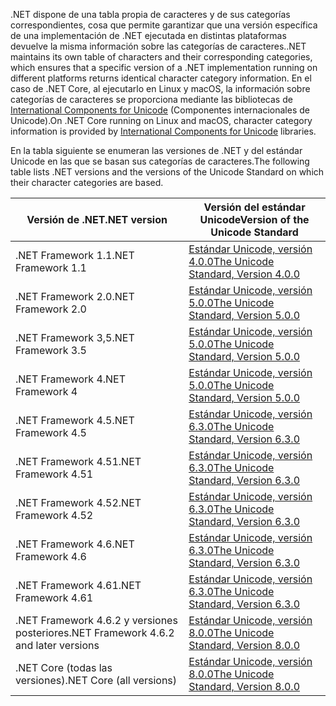  <span data-ttu-id="ffb2c-101">.NET dispone de una tabla propia de caracteres y de sus categorías correspondientes, cosa que permite garantizar que una versión específica de una implementación de .NET ejecutada en distintas plataformas devuelve la misma información sobre las categorías de caracteres.</span><span class="sxs-lookup"><span data-stu-id="ffb2c-101">.NET maintains its own table of characters and their corresponding categories, which ensures that a specific version of a .NET implementation running on different platforms returns identical character category information.</span></span> <span data-ttu-id="ffb2c-102">En el caso de .NET Core, al ejecutarlo en Linux y macOS, la información sobre categorías de caracteres se proporciona mediante las bibliotecas de [International Components for Unicode](http://site.icu-project.org/) (Componentes internacionales de Unicode).</span><span class="sxs-lookup"><span data-stu-id="ffb2c-102">On .NET Core running on Linux and macOS, character category information is provided by  [International Components for Unicode](http://site.icu-project.org/) libraries.</span></span>
 
 <span data-ttu-id="ffb2c-103">En la tabla siguiente se enumeran las versiones de .NET y del estándar Unicode en las que se basan sus categorías de caracteres.</span><span class="sxs-lookup"><span data-stu-id="ffb2c-103">The following table lists .NET versions and the versions of the Unicode Standard on which their character categories are based.</span></span>   
  
|<span data-ttu-id="ffb2c-104">Versión de .NET</span><span class="sxs-lookup"><span data-stu-id="ffb2c-104">.NET version</span></span>|<span data-ttu-id="ffb2c-105">Versión del estándar Unicode</span><span class="sxs-lookup"><span data-stu-id="ffb2c-105">Version of the Unicode Standard</span></span>|  
|----------------------------|-------------------------------------|  
|<span data-ttu-id="ffb2c-106">.NET Framework 1.1</span><span class="sxs-lookup"><span data-stu-id="ffb2c-106">.NET Framework 1.1</span></span>|[<span data-ttu-id="ffb2c-107">Estándar Unicode, versión 4.0.0</span><span class="sxs-lookup"><span data-stu-id="ffb2c-107">The Unicode Standard, Version 4.0.0</span></span>](https://www.unicode.org/versions/Unicode4.0.0/)|  
|<span data-ttu-id="ffb2c-108">.NET Framework 2.0</span><span class="sxs-lookup"><span data-stu-id="ffb2c-108">.NET Framework 2.0</span></span>|[<span data-ttu-id="ffb2c-109">Estándar Unicode, versión 5.0.0</span><span class="sxs-lookup"><span data-stu-id="ffb2c-109">The Unicode Standard, Version 5.0.0</span></span>](https://www.unicode.org/versions/Unicode5.0.0)|  
|<span data-ttu-id="ffb2c-110">.NET Framework 3,5</span><span class="sxs-lookup"><span data-stu-id="ffb2c-110">.NET Framework 3.5</span></span>|[<span data-ttu-id="ffb2c-111">Estándar Unicode, versión 5.0.0</span><span class="sxs-lookup"><span data-stu-id="ffb2c-111">The Unicode Standard, Version 5.0.0</span></span>](https://www.unicode.org/versions/Unicode5.0.0)|  
|<span data-ttu-id="ffb2c-112">.NET Framework 4</span><span class="sxs-lookup"><span data-stu-id="ffb2c-112">.NET Framework 4</span></span>|[<span data-ttu-id="ffb2c-113">Estándar Unicode, versión 5.0.0</span><span class="sxs-lookup"><span data-stu-id="ffb2c-113">The Unicode Standard, Version 5.0.0</span></span>](https://www.unicode.org/versions/Unicode5.0.0)|  
|<span data-ttu-id="ffb2c-114">.NET Framework 4.5</span><span class="sxs-lookup"><span data-stu-id="ffb2c-114">.NET Framework 4.5</span></span>|[<span data-ttu-id="ffb2c-115">Estándar Unicode, versión 6.3.0</span><span class="sxs-lookup"><span data-stu-id="ffb2c-115">The Unicode Standard, Version 6.3.0</span></span>](https://www.unicode.org/versions/Unicode6.3.0/)|  
|<span data-ttu-id="ffb2c-116">.NET Framework 4.51</span><span class="sxs-lookup"><span data-stu-id="ffb2c-116">.NET Framework 4.51</span></span>|[<span data-ttu-id="ffb2c-117">Estándar Unicode, versión 6.3.0</span><span class="sxs-lookup"><span data-stu-id="ffb2c-117">The Unicode Standard, Version 6.3.0</span></span>](https://www.unicode.org/versions/Unicode6.3.0/)|  
|<span data-ttu-id="ffb2c-118">.NET Framework 4.52</span><span class="sxs-lookup"><span data-stu-id="ffb2c-118">.NET Framework 4.52</span></span>|[<span data-ttu-id="ffb2c-119">Estándar Unicode, versión 6.3.0</span><span class="sxs-lookup"><span data-stu-id="ffb2c-119">The Unicode Standard, Version 6.3.0</span></span>](https://www.unicode.org/versions/Unicode6.3.0/)|  
|<span data-ttu-id="ffb2c-120">.NET Framework 4.6</span><span class="sxs-lookup"><span data-stu-id="ffb2c-120">.NET Framework 4.6</span></span>|[<span data-ttu-id="ffb2c-121">Estándar Unicode, versión 6.3.0</span><span class="sxs-lookup"><span data-stu-id="ffb2c-121">The Unicode Standard, Version 6.3.0</span></span>](https://www.unicode.org/versions/Unicode6.3.0/)|  
|<span data-ttu-id="ffb2c-122">.NET Framework 4.61</span><span class="sxs-lookup"><span data-stu-id="ffb2c-122">.NET Framework 4.61</span></span>|[<span data-ttu-id="ffb2c-123">Estándar Unicode, versión 6.3.0</span><span class="sxs-lookup"><span data-stu-id="ffb2c-123">The Unicode Standard, Version 6.3.0</span></span>](https://www.unicode.org/versions/Unicode6.3.0/)|  
|<span data-ttu-id="ffb2c-124">.NET Framework 4.6.2 y versiones posteriores</span><span class="sxs-lookup"><span data-stu-id="ffb2c-124">.NET Framework 4.6.2 and later versions</span></span>|[<span data-ttu-id="ffb2c-125">Estándar Unicode, versión 8.0.0</span><span class="sxs-lookup"><span data-stu-id="ffb2c-125">The Unicode Standard, Version 8.0.0</span></span>](https://www.unicode.org/versions/Unicode8.0.0/)|  
|<span data-ttu-id="ffb2c-126">.NET Core (todas las versiones)</span><span class="sxs-lookup"><span data-stu-id="ffb2c-126">.NET Core (all versions)</span></span>|[<span data-ttu-id="ffb2c-127">Estándar Unicode, versión 8.0.0</span><span class="sxs-lookup"><span data-stu-id="ffb2c-127">The Unicode Standard, Version 8.0.0</span></span>](https://www.unicode.org/versions/Unicode8.0.0/)|
  
